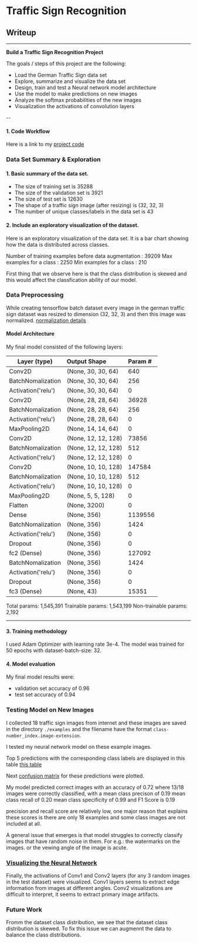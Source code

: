 # **Traffic Sign Recognition** 

## Writeup

---

**Build a Traffic Sign Recognition Project**

The goals / steps of this project are the following:
* Load the German Traffic Sign data set
* Explore, summarize and visualize the data set
* Design, train and test a Neural network model architecture
* Use the model to make predictions on new images
* Analyze the softmax probabilities of the new images
* Visualization the activations of convolution layers 

--

#### 1. Code Workflow

Here is a link to my [project code](https://github.com/svh2811/Traffic-Sign-Recognition/blob/master/Traffic_Sign_Classifier.ipynb)

### Data Set Summary & Exploration

#### 1. Basic summary of the data set.

* The size of training set is 35288
* The size of the validation set is 3921
* The size of test set is 12630
* The shape of a traffic sign image (after resizing) is (32, 32, 3)
* The number of unique classes/labels in the data set is 43

#### 2. Include an exploratory visualization of the dataset.

Here is an exploratory visualization of the data set. It is a bar chart showing how the data is distributed across classes.


Number of training examples before data augmentation :  39209
Max examples for a class   :  2250
Min examples for a class   :  210

First thing that we observe here is that the class distribution is skewed and this would affect the classfication ability of our model.

### Data Preprocessing

While creating tensorflow batch dataset every image in the german traffic sign dataset was resized to dimension (32, 32, 3) and then this image was normalized. [normalization details](https://github.com/svh2811/Traffic-Sign-Recognition/blob/master/Traffic_Sign_Classifier.ipynb#Normalization)

#### Model Architecture 

My final model consisted of the following layers:

| Layer (type)        | Output Shape          | Param #   
|---                  |:---                   |:---
| Conv2D              | (None, 30, 30, 64)    | 640       
| BatchNomalization   | (None, 30, 30, 64)    | 256       
| Activation('relu')  | (None, 30, 30, 64)    | 0         
| Conv2D              | (None, 28, 28, 64)    | 36928     
| BatchNomalization   | (None, 28, 28, 64)    | 256       
| Activation('relu')  | (None, 28, 28, 64)    | 0         
| MaxPooling2D        | (None, 14, 14, 64)    | 0         
| Conv2D              | (None, 12, 12, 128)   | 73856     
| BatchNomalization   | (None, 12, 12, 128)   | 512       
| Activation('relu')  | (None, 12, 12, 128)   | 0         
| Conv2D              | (None, 10, 10, 128)   | 147584    
| BatchNomalization   | (None, 10, 10, 128)   | 512       
| Activation('relu')  | (None, 10, 10, 128)   | 0         
| MaxPooling2D        | (None, 5, 5, 128)     | 0         
| Flatten             | (None, 3200)          | 0         
| Dense               | (None, 356)           | 1139556   
| BatchNomalization   | (None, 356)           | 1424      
| Activation('relu')  | (None, 356)           | 0         
| Dropout             | (None, 356)           | 0         
| fc2 (Dense)         | (None, 356)           | 127092    
| BatchNomalization   | (None, 356)           | 1424      
| Activation('relu')  | (None, 356)           | 0         
| Dropout             | (None, 356)           | 0         
| fc3 (Dense)         | (None, 43)            | 15351     

Total params: 1,545,391
Trainable params: 1,543,199
Non-trainable params: 2,192
_________________________________________________________________

#### 3. Training methodology

I used Adam Optimizer with learning rate 3e-4. The model was trained for 50 epochs with dataset-batch-size: 32.

#### 4. Model evaluation

My final model results were:
* validation set accuracy of 0.96 
* test set accuracy of 0.94

### Testing Model on New Images

I collected 18 traffic sign images from internet and these images are saved in the directory `./examples` and the filename have the format `class-number_index.image-extension`.

I tested my neural network model on these example images.

Top 5 predictions with the corresponding class labels are displayed in this table [this table](https://github.com/svh2811/Traffic-Sign-Recognition/blob/master/Traffic_Sign_Classifier.ipynb#Top-K-Prediction-Table)

Next [confusion matrix](https://github.com/svh2811/Traffic-Sign-Recognition/blob/master/Traffic_Sign_Classifier.ipynb#Confusion-Matrix-Plot) for these predictions were plotted.

My model predicted correct images with an accuracy of 0.72 where 13/18 images were correctly classified, with a 
mean class precison of 0.19
mean class recall of 0.20
mean class specificity of 0.99
and F1 Score is 0.19

precision and recall score are relatively low, one major reason that explains these scores is there are only 18 examples and some class images are not included at all.

A general issue that emerges is that model struggles to correctly classify images that have random noise in them. For e.g.: the watermarks on the images. or the vewing angle of the image is acute.

### [Visualizing the Neural Network](https://github.com/svh2811/Traffic-Sign-Recognition/blob/master/Traffic_Sign_Classifier.ipynb#Step-5:-Visualize-the-Neural-Network's-State-with-Test-Images)

Finally, the activations of Conv1 and Conv2 layers (for any 3 random images in the test dataset) were visualized. Conv1 layers seems to extract edge information from images at different angles. Conv2 visualizations are difficult to interpret, it seems to extract primary image artifacts. 

### Future Work

Fromm the dataset class distribution, we see that the dataset class distribution is skewed. To fix this issue we can augmennt the data to balance the class distributions.
